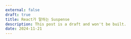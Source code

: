 ```yaml
---
external: false
draft: true
title: React가 말하는 Suspense
description: This post is a draft and won't be built.
date: 2024-11-21
---
```

